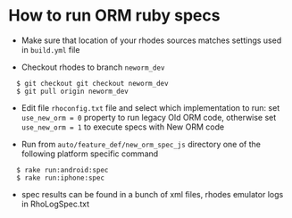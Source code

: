 How to run ORM ruby specs
===========

* Make sure that location of your rhodes sources matches settings used in `build.yml` file

* Checkout rhodes to branch `neworm_dev`

```
  $ git checkout git checkout neworm_dev
  $ git pull origin neworm_dev
```

* Edit file `rhoconfig.txt` file and select which implementation to run:
set `use_new_orm = 0` property to run legacy Old ORM code, 
otherwise set `use_new_orm = 1` to execute specs with New ORM code

* Run from `auto/feature_def/new_orm_spec_js` directory one of the following platform specific command

```
  $ rake run:android:spec
  $ rake run:iphone:spec
```

* spec results can be found in a bunch of xml files, rhodes emulator logs in RhoLogSpec.txt
